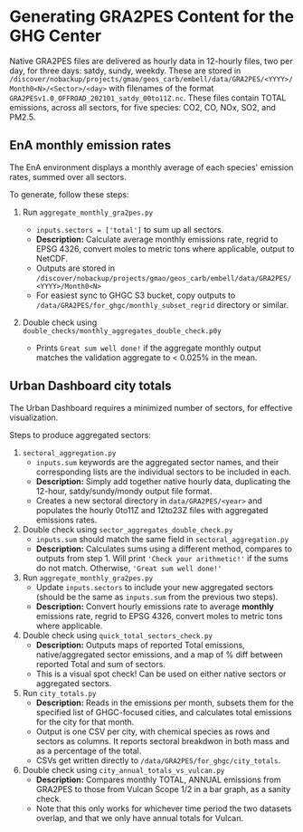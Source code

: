 <h1>Generating GRA2PES Content for the GHG Center</h1>

Native GRA2PES files are delivered as hourly data in 12-hourly files, two per day, for three days: satdy, sundy, weekdy. These are stored in 
`/discover/nobackup/projects/gmao/geos_carb/embell/data/GRA2PES/<YYYY>/Month0<N>/<Sector>/<day>`
with filenames of the format 
`GRA2PESv1.0_OFFROAD_202101_satdy_00to11Z.nc`.
These files contain TOTAL emissions, across all sectors, for five species: CO2, CO, NOx, SO2, and PM2.5. 

<h2>EnA monthly emission rates</h2>
The EnA environment displays a monthly average of each species' emission rates, summed over all sectors.

To generate, follow these steps:

1. Run `aggregate_monthly_gra2pes.py`
    - `inputs.sectors = ['total']` to sum up all sectors.
    - **Description:** Calculate average monthly emissions rate, regrid to EPSG 4326, convert moles to metric tons where applicable, output to NetCDF.
    - Outputs are stored in `/discover/nobackup/projects/gmao/geos_carb/embell/data/GRA2PES/<YYYY>/Month0<N>`
    - For easiest sync to GHGC S3 bucket, copy outputs to `/data/GRA2PES/for_ghgc/monthly_subset_regrid` directory or similar.

2. Double check using `double_checks/monthly_aggregates_double_check.p0y` 
    - Prints `Great sum well done!` if the aggregate monthly output matches the validation aggregate to < 0.025% in the mean.

<h2>Urban Dashboard city totals</h2>

The Urban Dashboard requires a minimized number of sectors, for effective visualization. 

Steps to produce aggregated sectors:
1. `sectoral_aggregation.py` 
    - `inputs.sum` keywords are the aggregated sector names, and their corresponding lists are the individual sectors to be included in each. 
    - **Description:** Simply add together native hourly data, duplicating the 12-hour, satdy/sundy/mondy output file format.
    - Creates a new sectoral directory in `data/GRA2PES/<year>` and populates the hourly 0to11Z and 12to23Z files with aggregated emissions rates.
2. Double check using `sector_aggregates_double_check.py`
    - `inputs.sum` should match the same field in `sectoral_aggregation.py`
    - **Description:** Calculates sums using a different method, compares to outputs from step 1.
      Will print `'Check your arithmetic!'` if the sums do not match. 
      Otherwise, `'Great sum well done!'`
3. Run `aggregate_monthly_gra2pes.py` 
    - Update `inputs.sectors` to include your new aggregated sectors (should be the same as `inputs.sum` from the previous two steps).
    - **Description:** Convert hourly emissions rate to average **monthly** emissions rate, regrid to EPSG 4326, convert moles to metric tons where applicable.
4. Double check using `quick_total_sectors_check.py` 
    - **Description:** Outputs maps of reported Total emissions, native/aggregated sector emissions, and a map of % diff between reported Total and sum of sectors.
    - This is a visual spot check! Can be used on either native sectors or aggregated sectors.
5. Run `city_totals.py` 
    - **Description:** Reads in the emissions per month, subsets them for the specified list of GHGC-focused cities, and calculates total emissions for the city for that month.
    - Output is one CSV per city, with chemical species as rows and sectors as columns. It reports sectoral breakdwon in both mass and as a percentage of the total.
    - CSVs get written directly to `/data/GRA2PES/for_ghgc/city_totals`.
5. Double check using `city_annual_totals_vs_vulcan.py`
    - **Description:** Compares monthly TOTAL, ANNUAL emissions from GRA2PES to those from Vulcan Scope 1/2 in a bar graph, as a sanity check.
    - Note that this only works for whichever time period the two datasets overlap, and that we only have annual totals for Vulcan.
